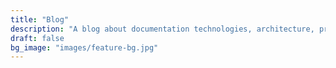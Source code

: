 ```yaml
---
title: "Blog"
description: "A blog about documentation technologies, architecture, processes, and methodologies."
draft: false
bg_image: "images/feature-bg.jpg"
---
```

